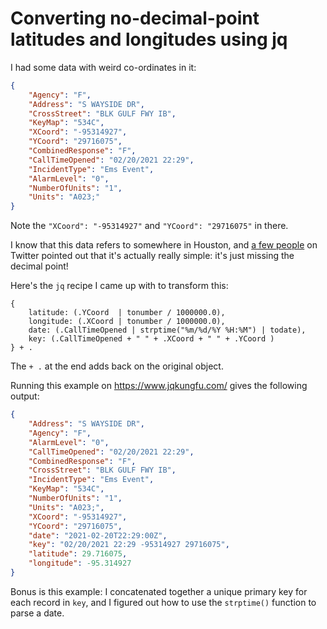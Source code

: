 # Converting no-decimal-point latitudes and longitudes using jq

I had some data with weird co-ordinates in it:

```json
{
    "Agency": "F",
    "Address": "S WAYSIDE DR",
    "CrossStreet": "BLK GULF FWY IB",
    "KeyMap": "534C",
    "XCoord": "-95314927",
    "YCoord": "29716075",
    "CombinedResponse": "F",
    "CallTimeOpened": "02/20/2021 22:29",
    "IncidentType": "Ems Event",
    "AlarmLevel": "0",
    "NumberOfUnits": "1",
    "Units": "A023;"
}
```
Note the `"XCoord": "-95314927"` and `"YCoord": "29716075"` in there.

I know that this data refers to somewhere in Houston, and [a few people](https://twitter.com/simonw/status/1369163089636036610) on Twitter pointed out that it's actually really simple: it's just missing the decimal point!

Here's the `jq` recipe I came up with to transform this:

```jq
{
    latitude: (.YCoord  | tonumber / 1000000.0),
    longitude: (.XCoord | tonumber / 1000000.0),
    date: (.CallTimeOpened | strptime("%m/%d/%Y %H:%M") | todate),
    key: (.CallTimeOpened + " " + .XCoord + " " + .YCoord )
} + .
```
The `+ .` at the end adds back on the original object.

Running this example on https://www.jqkungfu.com/ gives the following output:

```json
{
    "Address": "S WAYSIDE DR",
    "Agency": "F",
    "AlarmLevel": "0",
    "CallTimeOpened": "02/20/2021 22:29",
    "CombinedResponse": "F",
    "CrossStreet": "BLK GULF FWY IB",
    "IncidentType": "Ems Event",
    "KeyMap": "534C",
    "NumberOfUnits": "1",
    "Units": "A023;",
    "XCoord": "-95314927",
    "YCoord": "29716075",
    "date": "2021-02-20T22:29:00Z",
    "key": "02/20/2021 22:29 -95314927 29716075",
    "latitude": 29.716075,
    "longitude": -95.314927
}
```
Bonus is this example: I concatenated together a unique primary key for each record in `key`, and I figured out how to use the `strptime()` function to parse a date.
